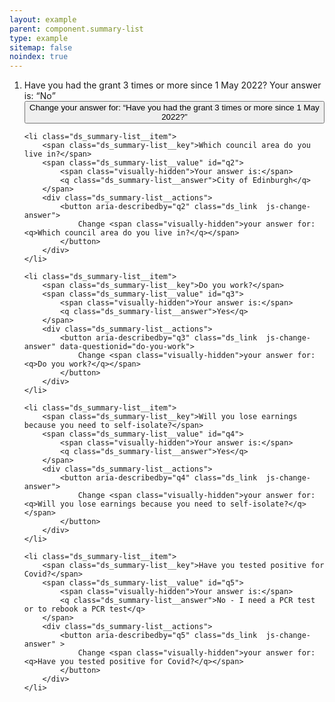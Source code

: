 ```yaml
---
layout: example
parent: component.summary-list
type: example
sitemap: false
noindex: true
---
```


<ol class="ds_summary-list">
    <li class="ds_summary-list__item">
        <span class="ds_summary-list__key">Have you had the grant 3 times or more since 1 May 2022?</span>
        <span class="ds_summary-list__value" id="q1">
            <span class="visually-hidden">Your answer is:</span>
            <q class="ds_summary-list__answer">No</q>
        </span>
        <div class="ds_summary-list__actions">
            <button aria-describedby="q1" class="ds_link  js-change-answer">
                Change <span class="visually-hidden">your answer for: <q>Have you had the grant 3 times or more since 1 May 2022?</q></span>
            </button>
        </div>
    </li>

    <li class="ds_summary-list__item">
        <span class="ds_summary-list__key">Which council area do you live in?</span>
        <span class="ds_summary-list__value" id="q2">
            <span class="visually-hidden">Your answer is:</span>
            <q class="ds_summary-list__answer">City of Edinburgh</q>
        </span>
        <div class="ds_summary-list__actions">
            <button aria-describedby="q2" class="ds_link  js-change-answer">
                Change <span class="visually-hidden">your answer for: <q>Which council area do you live in?</q></span>
            </button>
        </div>
    </li>

    <li class="ds_summary-list__item">
        <span class="ds_summary-list__key">Do you work?</span>
        <span class="ds_summary-list__value" id="q3">
            <span class="visually-hidden">Your answer is:</span>
            <q class="ds_summary-list__answer">Yes</q>
        </span>
        <div class="ds_summary-list__actions">
            <button aria-describedby="q3" class="ds_link  js-change-answer" data-questionid="do-you-work">
                Change <span class="visually-hidden">your answer for: <q>Do you work?</q></span>
            </button>
        </div>
    </li>

    <li class="ds_summary-list__item">
        <span class="ds_summary-list__key">Will you lose earnings because you need to self-isolate?</span>
        <span class="ds_summary-list__value" id="q4">
            <span class="visually-hidden">Your answer is:</span>
            <q class="ds_summary-list__answer">Yes</q>
        </span>
        <div class="ds_summary-list__actions">
            <button aria-describedby="q4" class="ds_link  js-change-answer">
                Change <span class="visually-hidden">your answer for: <q>Will you lose earnings because you need to self-isolate?</q></span>
            </button>
        </div>
    </li>

    <li class="ds_summary-list__item">
        <span class="ds_summary-list__key">Have you tested positive for Covid?</span>
        <span class="ds_summary-list__value" id="q5">
            <span class="visually-hidden">Your answer is:</span>
            <q class="ds_summary-list__answer">No - I need a PCR test or to rebook a PCR test</q>
        </span>
        <div class="ds_summary-list__actions">
            <button aria-describedby="q5" class="ds_link  js-change-answer" >
                Change <span class="visually-hidden">your answer for: <q>Have you tested positive for Covid?</q></span>
            </button>
        </div>
    </li>
</ol>
